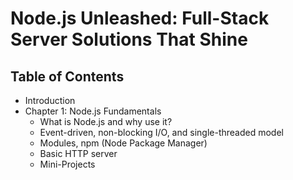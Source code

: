 #     Node.js Unleashed: Full-Stack Server Solutions That Shine

## Table of Contents

* Introduction
* Chapter 1: Node.js Fundamentals
    * What is Node.js and why use it?
    * Event-driven, non-blocking I/O, and single-threaded model
    * Modules, npm (Node Package Manager)
    * Basic HTTP server
    * Mini-Projects
